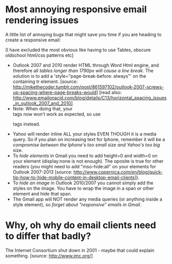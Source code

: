 Most annoying responsive email rendering issues
===============================================




A little list of annoying bugs that might save you time if you are heading to create a responsive email:


[I have excluded the most obvious like having to use Tables, obscure oldschool html/css patterns etc]


* Outlook 2007 and 2010 render HTML through Word Html engine, and therefore all *tables longer than 1790px will cause a line break*. The solution is to add a 'style="page-break-before: always"' on the containing tr element. [source: http://mikethecoder.tumblr.com/post/861597102/outlook-2007-screws-up-spacing-where-page-breaks-would] [read also: http://www.emailonacid.com/blog/details/C13/horizontal_spacing_issues_in_outlook_2007_and_2010]
* Note: When doing that, your <br/> tags now won't work as expected, so use <p> tags instead.
* Yahoo will render inline ALL your styles EVEN THOUGH it is a media query. So if you plan on increasing text for Iphone, remember it will be a *compromise between the Iphone's too small size and Yahoo's too big* size.
* To *hide elements* in Gmail you need to add height=0 and width=0 on your element (display:none is not enough). The oposite is true for other readers (you might need to add "mso-hide:all" on your elements for Outlook 2007-2013 [source: http://www.copernica.com/en/blog/quick-tip-how-to-hide-mobile-content-in-desktop-email-clients]).
* To *hide an image* in Outlook 2010/2007 you cannot simply add the styles on the image. You have to wrap the image in a span or other element and hide that span.
* The Gmail app will NOT render any media queries (or anything inside a style element), so *forget about "responsive" emails in Gmail*.








Why, oh why do email clients need to differ that badly?
=======================================================

The Internet Consortium shut down in 2001 - maybe that could explain something.
[source: http://www.imc.org/]
